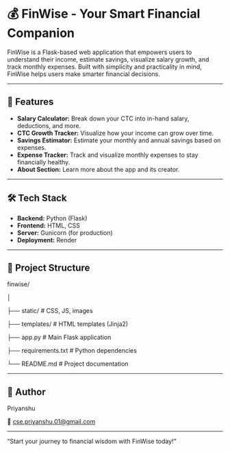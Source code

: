 # 💰 FinWise - Your Smart Financial Companion

FinWise is a Flask-based web application that empowers users to understand their income, estimate savings, visualize salary growth, and track monthly expenses. Built with simplicity and practicality in mind, FinWise helps users make smarter financial decisions.

---

## 🌟 Features

- **Salary Calculator:** Break down your CTC into in-hand salary, deductions, and more.
- **CTC Growth Tracker:** Visualize how your income can grow over time.
- **Savings Estimator:** Estimate your monthly and annual savings based on expenses.
- **Expense Tracker:** Track and visualize monthly expenses to stay financially healthy.
- **About Section:** Learn more about the app and its creator.

---

## 🛠️ Tech Stack

- **Backend:** Python (Flask)
- **Frontend:** HTML, CSS 
- **Server:** Gunicorn (for production)
- **Deployment:** Render

---

## 📂 Project Structure

finwise/

│

├── static/ # CSS, JS, images

├── templates/ # HTML templates (Jinja2)

├── app.py # Main Flask application

├── requirements.txt # Python dependencies

└── README.md # Project documentation


---

## 👤 Author
Priyanshu

📧 cse.priyanshu.01@gmail.com

---
“Start your journey to financial wisdom with FinWise today!”
